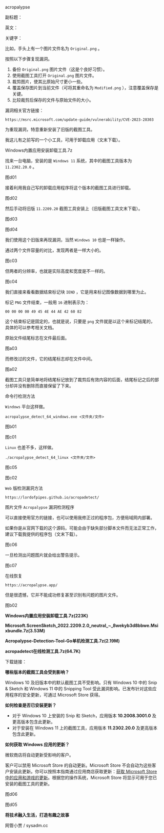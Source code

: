 acropalypse

副标题：

英文：

关键字：







比如，手头上有一个图片文件名为 `Original.png` 。

按照以下步骤复现漏洞。



1. 备份 `Original.png` 图片文件（这是个良好习惯）。
2. 使用截图工具打开 `Original.png` 图片文件。
3. 裁剪图片，使其比原始尺寸更小一些。
4. 覆盖保存图片到当前文件（可将其重命名为 `Modified.png` ），注意覆盖保存是关键。
5. 比较裁剪后保存的文件与原始文件的大小。



漏洞相关官方链接：

```
https://msrc.microsoft.com/update-guide/vulnerability/CVE-2023-28303
```



为重现漏洞，特意重新安装了旧版的截图工具。

我这儿有之前写的一个小工具，可用于卸载应用（文末下载）。

Windows内置应用安装卸载工具.7z



找来一台电脑，安装的是  `Windows 11` 系统，其中的截图工具版本为 `11.2302.20.0` 。

图d01



接着利用我自己写的卸载应用程序将这个版本的截图工具进行卸载。

图d02



然后手动将旧版 `11.2209.20` 截图工具安装上（旧版截图工具文末下载）。

图d03

图d04



我们使用这个旧版来再现漏洞，当然 `Windows 10` 也是一样操作。



通过两个文件容量的对比，发现两者是一样大小的。

图c03



但两者的分辨率，也就是实际高度和宽度是不一样的。

图c04





我们直接来看看数据结束标记块 `IEND` ，它是用来标记图像数据到哪里为止。

标记 `PNG` 文件结束，一般用 `16` 进制表示为：

```
00 00 00 00 49 45 4E 44 AE 42 60 82
```

这个结束标记是固定的，也就是说，只要是 `png` 文件就是以这个来标记结尾的，具体的可以参考相关文档。



原始文件结尾标志在文件最后面。

图a03



而修改过的文件，它的结尾标志却在文件中间。

图a02



截图工具只是简单地将结尾标记放到了裁剪后有效内容的后面，结尾标记之后的部分却并没有删除而直接保留了下来。











命令行检测方法

`Windows` 平台这样做。

```
acropalypse_detect_64_windows.exe <文件夹/文件>
```

图b01

图c01



`Linux` 也差不多，这样做。

```
./acropalypse_detect_64_linux <文件夹/文件>
```

图c05

图c02











`Web` 版检测漏洞方法

```
https://lordofpipes.github.io/acropadetect/
```



图片文件 `Acropalypse` 漏洞检测程序

可以直接使用官方的链接，也可以使用我修正过的程序包，方便局域网内部署。

如果你是从官网下载的这个源码，可能会由于缺失部分脚本文件而无法正常工作，建议下载我提供的程序包（文末下载）。

图c06



一旦检测出问题图片就会给出警告提示。

图c07



在线恢复

```
https://acropalypse.app/
```

但是很遗憾，它并不能成功修复甚至识别有问题的图片文件。

图b02







**Windows内置应用安装卸载工具.7z(223K)**

**Microsoft.ScreenSketch_2022.2209.2.0_neutral_~_8wekyb3d8bbwe.Msixbundle.7z(3.53M)**

**Acropalypse-Detection-Tool-Go单机检测工具.7z(2.19M)**

**acropadetect在线检测工具.7z(64.7K)**

下载链接：







**哪些版本的截图工具会受到影响？**

Windows 10 及旧版本中的默认截图工具不受影响。只有 Windows 10 中的 Snip & Sketch 和 Windows 11 中的 Snipping Tool 受此漏洞影响。已发布针对这些应用程序的安全更新，可通过 Microsoft Store 获得。

**如何检查是否已安装更新？**

- 对于 Windows 10 上安装的 Snip 和 Sketch，应用版本 **10.2008.3001.0** 及更高版本包含此更新。
- 对于安装在 Windows 11 上的截图工具，应用版本 **11.2302.20.0** 及更高版本包含此更新。



**如何获取 Windows 应用的更新？**

微软商店将自动更新受影响的客户。

客户可以禁用 Microsoft Store 的自动更新。Microsoft Store 不会自动为这些客户安装此更新。你可以按照本指南通过应用商店获取更新：[获取 Microsoft Store 中的应用和游戏的更新](https://support.microsoft.com/en-us/account-billing/get-updates-for-apps-and-games-in-microsoft-store-a1fe19c0-532d-ec47-7035-d1c5a1dd464f)。根据您的操作系统，Microsoft Store 将显示可用于您已安装的截图工具的更新。

图d06

图d05





**将技术融入生活，打造有趣之故事**

网管小贾 / sysadm.cc

